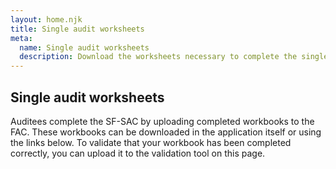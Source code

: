 ```yaml
---
layout: home.njk
title: Single audit worksheets
meta:
  name: Single audit worksheets
  description: Download the worksheets necessary to complete the single audit process and validate your worksheets before submission.
---
```


## Single audit worksheets

Auditees complete the SF-SAC by uploading completed workbooks to the FAC. These workbooks can be downloaded in the application itself or using the links below. To validate that your workbook has been completed correctly, you can upload it to the validation tool on this page.
